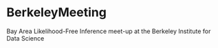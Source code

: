 # BerkeleyMeeting
Bay Area Likelihood-Free Inference meet-up at the Berkeley Institute for Data Science
